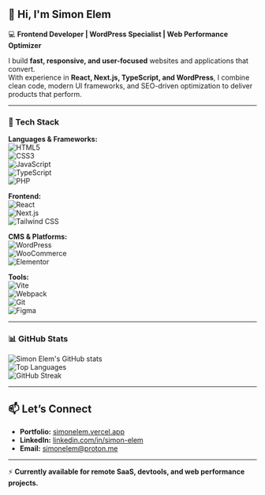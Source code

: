 ## 👋 Hi, I'm Simon Elem

💻 **Frontend Developer | WordPress Specialist | Web Performance Optimizer**

I build **fast, responsive, and user-focused** websites and applications that convert.  
With experience in **React, Next.js, TypeScript, and WordPress**, I combine clean code, modern UI frameworks, and SEO-driven optimization to deliver products that perform.

---

### 🚀 Tech Stack

**Languages & Frameworks:**  
![HTML5](https://img.shields.io/badge/-HTML5-E34F26?logo=html5&logoColor=fff)  
![CSS3](https://img.shields.io/badge/-CSS3-1572B6?logo=css3&logoColor=fff)  
![JavaScript](https://img.shields.io/badge/-JavaScript-F7DF1E?logo=javascript&logoColor=000)  
![TypeScript](https://img.shields.io/badge/-TypeScript-3178C6?logo=typescript&logoColor=fff)  
![PHP](https://img.shields.io/badge/-PHP-777BB4?logo=php&logoColor=fff)  

**Frontend:**  
![React](https://img.shields.io/badge/-React-61DAFB?logo=react&logoColor=000)  
![Next.js](https://img.shields.io/badge/-Next.js-000000?logo=next.js&logoColor=fff)  
![Tailwind CSS](https://img.shields.io/badge/-Tailwind%20CSS-38B2AC?logo=tailwind-css&logoColor=fff)  

**CMS & Platforms:**  
![WordPress](https://img.shields.io/badge/-WordPress-21759B?logo=wordpress&logoColor=fff)  
![WooCommerce](https://img.shields.io/badge/-WooCommerce-96588A?logo=woocommerce&logoColor=fff)  
![Elementor](https://img.shields.io/badge/-Elementor-92003B?logo=elementor&logoColor=fff)  

**Tools:**  
![Vite](https://img.shields.io/badge/-Vite-646CFF?logo=vite&logoColor=fff)  
![Webpack](https://img.shields.io/badge/-Webpack-8DD6F9?logo=webpack&logoColor=000)  
![Git](https://img.shields.io/badge/-Git-F05032?logo=git&logoColor=fff)  
![Figma](https://img.shields.io/badge/-Figma-F24E1E?logo=figma&logoColor=fff)  

---

### 📊 GitHub Stats

![Simon Elem's GitHub stats](https://github-readme-stats.vercel.app/api?username=Elemsimon&show_icons=true&theme=tokyonight)  
![Top Languages](https://github-readme-stats.vercel.app/api/top-langs/?username=Elemsimon&layout=compact&theme=tokyonight)  
![GitHub Streak](https://streak-stats.demolab.com/?user=Elemsimon&theme=tokyonight)

---

## 📫 Let’s Connect

- **Portfolio:** [simonelem.vercel.app](https://simonelem.vercel.app)  
- **LinkedIn:** [linkedin.com/in/simon-elem](https://linkedin.com/in/simon-elem)  
- **Email:** simonelem@proton.me  

---

⚡ **Currently available for remote SaaS, devtools, and web performance projects.**


<!--
**Elemsimon/Elemsimon** is a ✨ _special_ ✨ repository because its `README.md` (this file) appears on your GitHub profile.

Here are some ideas to get you started:

- 🔭 I’m currently working on ...
- 🌱 I’m currently learning ...
- 👯 I’m looking to collaborate on ...
- 🤔 I’m looking for help with ...
- 💬 Ask me about ...
- 📫 How to reach me: ...
- 😄 Pronouns: ...
- ⚡ Fun fact: ...
-->
